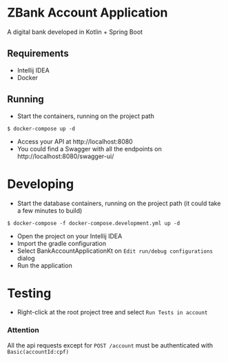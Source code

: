# ZBank Account Application

A digital bank developed in Kotlin + Spring Boot

## Requirements

* Intellij IDEA
* Docker

## Running

* Start the containers, running on the project path

```shell script
$ docker-compose up -d
``` 

* Access your API at http://localhost:8080
* You could find a Swagger with all the endpoints on http://localhost:8080/swagger-ui/
 
 # Developing
 
 * Start the database containers, running on the project path (it could take a few minutes to build)
 
 ```shell script
 $ docker-compose -f docker-compose.development.yml up -d
 ``` 
 
* Open the project on your Intellij IDEA
* Import the gradle configuration
* Select BankAccountApplicationKt on `Edit run/debug configurations` dialog
* Run the application

# Testing

* Right-click at the root project tree and select `Run Tests in account`

### Attention

All the api requests except for `POST /account` must be authenticated with `Basic(accountId:cpf)`  


